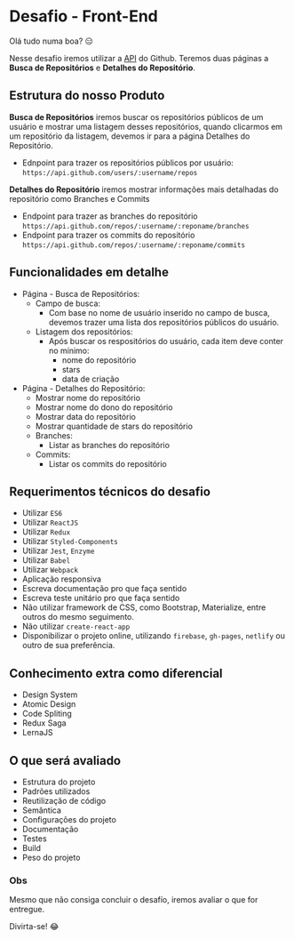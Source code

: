 # Desafio - Front-End

Olá tudo numa boa? :expressionless:

Nesse desafio iremos utilizar a <a href="https://developer.github.com/v3/" target="_blank">API</a> do Github. Teremos duas páginas a **Busca de Repositórios** e **Detalhes do Repositório**.

## Estrutura do nosso Produto

**Busca de Repositórios** iremos buscar os repositórios públicos de um usuário e mostrar uma listagem desses repositórios, quando clicarmos em um repositório da listagem, devemos ir para a página Detalhes do Repositório.

- Ednpoint para trazer os repositórios públicos por usuário: `https://api.github.com/users/:username/repos`

**Detalhes do Repositório** iremos mostrar informações mais detalhadas do repositório como Branches e Commits

- Endpoint para trazer as branches do repositório `https://api.github.com/repos/:username/:reponame/branches`
- Endpoint para trazer os commits do repositório `https://api.github.com/repos/:username/:reponame/commits`

## Funcionalidades em detalhe

- Página - Busca de Repositórios:
  - Campo de busca:
    - Com base no nome de usuário inserido no campo de busca, devemos trazer uma lista dos repositórios públicos do usuário.
  - Listagem dos repositórios:
    - Após buscar os respositórios do usuário, cada item deve conter no mínimo:
      - nome do repositório
      - stars
      - data de criação
- Página - Detalhes do Repositório:
  - Mostrar nome do repositório
  - Mostrar nome do dono do repositório
  - Mostrar data do repositório
  - Mostrar quantidade de stars do repositório
  - Branches:
    - Listar as branches do repositório
  - Commits:
    - Listar os commits do repositório

## Requerimentos técnicos do desafio

- Utilizar `ES6`
- Utilizar `ReactJS`
- Utilizar `Redux`
- Utilizar `Styled-Components`
- Utilizar `Jest`, `Enzyme`
- Utilizar `Babel`
- Utilizar `Webpack`
- Aplicação responsiva
- Escreva documentação pro que faça sentido
- Escreva teste unitário pro que faça sentido
- Não utilizar framework de CSS, como Bootstrap, Materialize, entre outros do mesmo seguimento.
- Não utilizar `create-react-app`
- Disponibilizar o projeto online, utilizando `firebase`, `gh-pages`, `netlify` ou outro de sua preferência.

## Conhecimento extra como diferencial

- Design System
- Atomic Design
- Code Spliting
- Redux Saga
- LernaJS

## O que será avaliado

- Estrutura do projeto
- Padrões utilizados
- Reutilização de código
- Semântica
- Configurações do projeto
- Documentação
- Testes
- Build
- Peso do projeto

### Obs

Mesmo que não consiga concluir o desafío, iremos avaliar o que for entregue.

Divirta-se! :joy:
